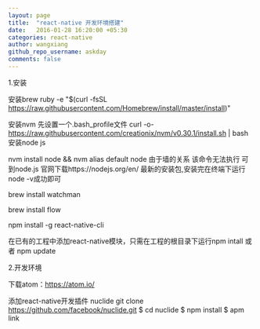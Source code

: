 ```yaml
---
layout: page
title:  "react-native 开发环境搭建"
date:   2016-01-28 16:20:00 +05:30
categories: react-native
author: wangxiang
github_repo_username: askday
comments: false
---
```


1.安装

安装brew
ruby -e "$(curl -fsSL https://raw.githubusercontent.com/Homebrew/install/master/install)"

安装nvm 先设置一个.bash_profile文件
curl -o- https://raw.githubusercontent.com/creationix/nvm/v0.30.1/install.sh | bash
安装node js

nvm install node && nvm alias default node
由于墙的关系 该命令无法执行
可到node.js 官网下载https://nodejs.org/en/
最新的安装包,安装完在终端下运行node -v成功即可

brew install watchman

brew install flow

npm install -g react-native-cli

在已有的工程中添加react-native模块，只需在工程的根目录下运行npm intall 或者 npm update

2.开发环境

下载atom：https://atom.io/

添加react-native开发插件 nuclide
git clone https://github.com/facebook/nuclide.git
$ cd nuclide
$ npm install
$ apm link


<br/>
<br/>
<br/>
<br/>
